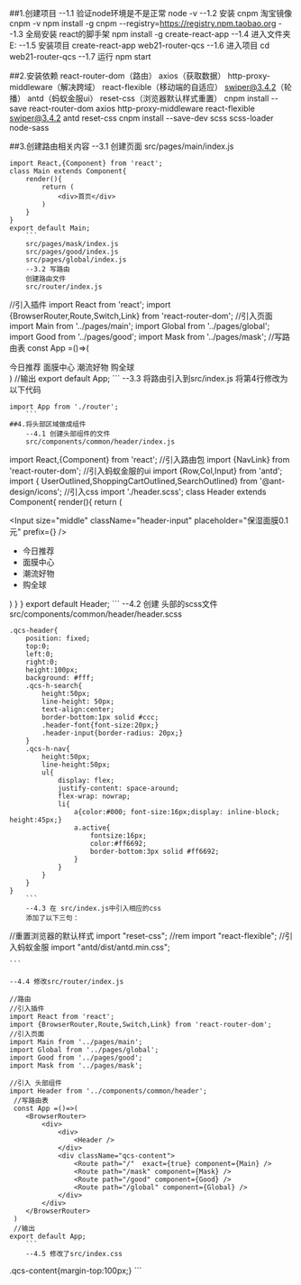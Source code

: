 ##1.创建项目
	--1.1 验证node环境是不是正常   node -v
	--1.2 安装 cnpm  淘宝镜像   cnpm -v
		npm install -g cnpm --registry=https://registry.npm.taobao.org
	--1.3 全局安装 react的脚手架  npm install -g create-react-app
	--1.4 进入文件夹 
		E:
	--1.5 安装项目
		create-react-app web21-router-qcs
	--1.6 进入项目
		cd web21-router-qcs
	--1.7 运行
		npm start

##2.安装依赖
react-router-dom（路由） axios（获取数据） http-proxy-middleware（解决跨域） react-flexible（移动端的自适应） swiper@3.4.2（轮播） antd（蚂蚁金服ui） reset-css（浏览器默认样式重置）
cnpm install --save react-router-dom axios http-proxy-middleware react-flexible swiper@3.4.2 antd reset-css
cnpm install --save-dev scss scss-loader node-sass

##3.创建路由相关内容
	--3.1 创建页面
	src/pages/main/index.js
```
import React,{Component} from 'react';
class Main extends Component{
	render(){
		return (
			<div>首页</div>
		) 
	}
}
export default Main;
	```
	src/pages/mask/index.js
	src/pages/good/index.js
	src/pages/global/index.js
	--3.2 写路由
	创建路由文件
	src/router/index.js
```
//引入插件
import React from 'react';
import {BrowserRouter,Route,Switch,Link} from 'react-router-dom';
//引入页面
import Main from '../pages/main';
import Global from '../pages/global';
import Good from '../pages/good';
import Mask from '../pages/mask';
 //写路由表
 const App =()=>(
	<BrowserRouter>
		<div>
			<div>
				<Link to="/">今日推荐</Link>
				<Link to="/mask">面膜中心</Link>
				<Link to="/good">潮流好物</Link>
				<Link to="/global">购全球</Link>
			</div>
			<div>
				<Route path="/"  exact={true} component={Main} />
				<Route path="/mask" component={Mask} />
				<Route path="/good" component={Good} />
				<Route path="/global" component={Global} />
			</div>
		</div>
	</BrowserRouter>
 )
 //输出
export default App;
	```
	--3.3 将路由引入到src/index.js
	将第4行修改为以下代码
```
import App from './router';
	```
##4.将头部区域做成组件
	--4.1 创建头部组件的文件
	src/components/common/header/index.js
```
import React,{Component} from 'react';
//引入路由包
import {NavLink} from 'react-router-dom';
//引入蚂蚁金服的ui
import {Row,Col,Input} from 'antd';
import { UserOutlined,ShoppingCartOutlined,SearchOutlined} from '@ant-design/icons';
//引入css
import './header.scss';
class Header extends Component{
	render(){
		return (
			<div className="qcs-header">
				<Row className="qcs-h-search">
					<Col span={4}>
						<UserOutlined className="header-font"/>
					</Col>
				    <Col span={16}>
						 <Input size="middle" className="header-input" placeholder="保湿面膜0.1元" prefix={<SearchOutlined />} />
					</Col>
				    <Col span={4}>
						<ShoppingCartOutlined className="header-font"/>
					</Col>
				</Row>
				<nav className="qcs-h-nav">
					<ul>
						<li><NavLink to="/" exact={true} activeClassName="active">今日推荐</NavLink></li>
						<li><NavLink to="/mask">面膜中心</NavLink></li>
						<li><NavLink to="/good">潮流好物</NavLink></li>
						<li><NavLink to="/global">购全球</NavLink></li>
					</ul>
				</nav>
			</div>
		)
	}
}
export default Header;
	```
	--4.2 创建 头部的scss文件
	src/components/common/header/header.scss
```
.qcs-header{
	position: fixed;
	top:0;
	left:0;
	right:0;
	height:100px;
	background: #fff;
	.qcs-h-search{
		height:50px;
		line-height: 50px;
		text-align:center;
		border-bottom:1px solid #ccc;
		.header-font{font-size:20px;}
		.header-input{border-radius: 20px;}
	}
	.qcs-h-nav{
		height:50px; 
		line-height:50px;
		ul{
			display: flex;
			justify-content: space-around;
			flex-wrap: nowrap;
			li{
				a{color:#000; font-size:16px;display: inline-block; height:45px;}
				a.active{
					fontsize:16px;
					color:#ff6692;
					border-bottom:3px solid #ff6692;
				}
			}
		}
	}
}
	```
	--4.3 在 src/index.js中引入相应的css
	添加了以下三句：
```
//重置浏览器的默认样式
import "reset-css";
//rem
import "react-flexible";
//引入蚂蚁金服
import "antd/dist/antd.min.css";

	```
	
	--4.4 修改src/router/index.js
```
//路由
//引入插件
import React from 'react';
import {BrowserRouter,Route,Switch,Link} from 'react-router-dom';
//引入页面
import Main from '../pages/main';
import Global from '../pages/global';
import Good from '../pages/good';
import Mask from '../pages/mask';

//引入 头部组件
import Header from '../components/common/header';
 //写路由表
 const App =()=>(
	<BrowserRouter>
		<div>
			<div>
				<Header />
			</div>
			<div className="qcs-content">
				<Route path="/"  exact={true} component={Main} />
				<Route path="/mask" component={Mask} />
				<Route path="/good" component={Good} />
				<Route path="/global" component={Global} />
			</div>
		</div>
	</BrowserRouter>
 )
 //输出
export default App;
	```
	--4.5 修改了src/index.css
```
.qcs-content{margin-top:100px;}
	```
	
	
	
	
	